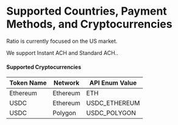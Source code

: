 # Supported Countries, Payment Methods, and Cryptocurrencies

Ratio is currently focused on the US market.&#x20;

We support Instant ACH and Standard ACH..

#### Supported Cryptocurrencies

| Token Name | Network  | API Enum Value |
| ---------- | -------- | -------------- |
| Ethereum   | Ethereum | ETH            |
| USDC       | Ethereum | USDC\_ETHEREUM |
| USDC       | Polygon  | USDC\_POLYGON  |



